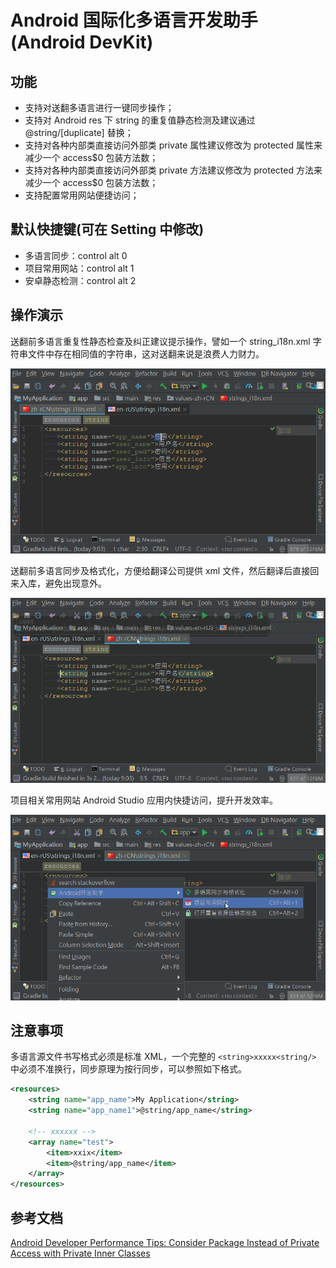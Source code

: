 # Android 国际化多语言开发助手(Android DevKit)

## 功能

- 支持对送翻多语言进行一键同步操作；
- 支持对 Android res 下 string 的重复值静态检测及建议通过 @string/[duplicate] 替换；
- 支持对各种内部类直接访问外部类 private 属性建议修改为 protected 属性来减少一个 access$0 包装方法数；
- 支持对各种内部类直接访问外部类 private 方法建议修改为 protected 方法来减少一个 access$0 包装方法数；
- 支持配置常用网站便捷访问；

## 默认快捷键(可在 Setting 中修改) 

- 多语言同步：control alt 0
- 项目常用网站：control alt 1
- 安卓静态检测：control alt 2

## 操作演示

送翻前多语言重复性静态检查及纠正建议提示操作，譬如一个 string_i18n.xml 字符串文件中存在相同值的字符串，这对送翻来说是浪费人力财力。

<div><img src=".images/res-repeat-inspection.gif"></div>

送翻前多语言同步及格式化，方便给翻译公司提供 xml 文件，然后翻译后直接回来入库，避免出现意外。

<div><img src=".images/res-i18n-pre-trans-format.gif"></div>

项目相关常用网站 Android Studio 应用内快捷访问，提升开发效率。

<div><img src=".images/fast-net-work.gif"></div>

## 注意事项

多语言源文件书写格式必须是标准 XML，一个完整的 `<string>xxxxx<string/>` 中必须不准换行，同步原理为按行同步，可以参照如下格式。

```xml
<resources>
    <string name="app_name">My Application</string>
    <string name="app_name1">@string/app_name</string>
    
    <!-- xxxxxx -->
    <array name="test">
        <item>xxix</item>
        <item>@string/app_name</item>
    </array>
</resources>
```

## 参考文档

[Android Developer Performance Tips: Consider Package Instead of Private Access with Private Inner Classes](https://developer.android.google.cn/training/articles/perf-tips.html#PackageInner)